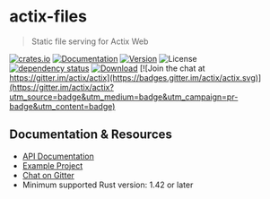 # actix-files

> Static file serving for Actix Web

[![crates.io](https://img.shields.io/crates/v/actix-files?label=latest)](https://crates.io/crates/actix-files)
[![Documentation](https://docs.rs/actix-files/badge.svg?version=0.4.1)](https://docs.rs/actix-files/0.4.1)
[![Version](https://img.shields.io/badge/rustc-1.42+-ab6000.svg)](https://blog.rust-lang.org/2020/03/12/Rust-1.42.html)
![License](https://img.shields.io/crates/l/actix-files.svg)
<br />
[![dependency status](https://deps.rs/crate/actix-files/0.4.1/status.svg)](https://deps.rs/crate/actix-files/0.4.1)
[![Download](https://img.shields.io/crates/d/actix-files.svg)](https://crates.io/crates/actix-files)
[![Join the chat at https://gitter.im/actix/actix](https://badges.gitter.im/actix/actix.svg)](https://gitter.im/actix/actix?utm_source=badge&utm_medium=badge&utm_campaign=pr-badge&utm_content=badge)

## Documentation & Resources

- [API Documentation](https://docs.rs/actix-files/)
- [Example Project](https://github.com/actix/examples/tree/master/static_index)
- [Chat on Gitter](https://gitter.im/actix/actix-web)
- Minimum supported Rust version: 1.42 or later
